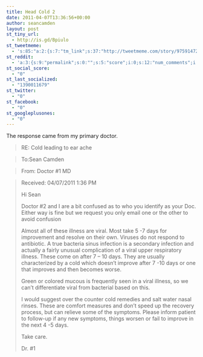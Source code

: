 ```yaml
---
title: Head Cold 2
date: 2011-04-07T13:36:56+00:00
author: seancamden
layout: post
st_tiny_url:
  - http://is.gd/Bpiulo
st_tweetmeme:
  - 's:85:"a:2:{s:7:"tm_link";s:37:"http://tweetmeme.com/story/9759147287";s:9:"url_count";i:0;}";'
st_reddit:
  - 'a:3:{s:9:"permalink";s:0:"";s:5:"score";i:0;s:12:"num_comments";i:0;}'
st_social_score:
  - "0"
st_last_socialized:
  - "1390011679"
st_twitter:
  - "0"
st_facebook:
  - "0"
st_googleplusones:
  - "0"
---
```

The response came from my primary doctor.

> RE: Cold leading to ear ache
  
> To:Sean Camden
  
> From: Doctor #1 MD
  
> Received: 04/07/2011 1:36 PM
> 
> Hi Sean
> 
> Doctor #2 and I are a bit confused as to who you identify as your Doc. Either way is fine but we request you only email one or the other to avoid confusion
> 
> Almost all of these illness are viral. Most take 5 -7 days for improvement and resolve on their own. Viruses do not respond to antibiotic. A true bacteria sinus infection is a secondary infection and actually a fairly unusual complication of a viral upper respiratory illness. These come on after 7 &#8211; 10 days. They are usually characterized by a cold which doesn&#8217;t improve after 7 -10 days or one that improves and then becomes worse.
> 
> Green or colored mucous is frequently seen in a viral illness, so we can&#8217;t differentiate viral from bacterial based on this.
> 
> I would suggest over the counter cold remedies and salt water nasal rinses. These are comfort measures and don&#8217;t speed up the recovery process, but can relieve some of the symptoms. Please inform patient to follow-up if any new symptoms, things worsen or fail to improve in the next 4 -5 days.
> 
> Take care.
> 
> Dr. #1
